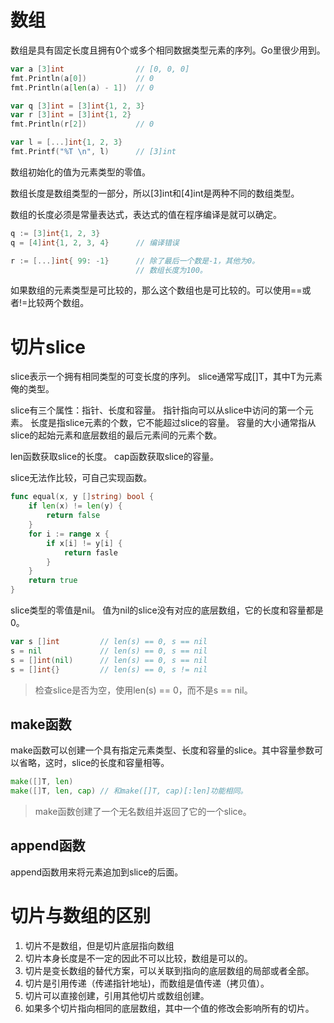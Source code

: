 
# 数组
数组是具有固定长度且拥有0个或多个相同数据类型元素的序列。Go里很少用到。
```go
var a [3]int                // [0, 0, 0]
fmt.Println(a[0])           // 0
fmt.Println(a[len(a) - 1])  // 0

var q [3]int = [3]int{1, 2, 3}
var r [3]int = [3]int{1, 2}
fmt.Println(r[2])           // 0

var l = [...]int{1, 2, 3}
fmt.Printf("%T \n", l)      // [3]int
```
数组初始化的值为元素类型的零值。

数组长度是数组类型的一部分，所以[3]int和[4]int是两种不同的数组类型。

数组的长度必须是常量表达式，表达式的值在程序编译是就可以确定。

```go
q := [3]int{1, 2, 3}
q = [4]int{1, 2, 3, 4}      // 编译错误
```

```go
r := [...]int{ 99: -1}      // 除了最后一个数是-1，其他为0。 
                            // 数组长度为100。

```

如果数组的元素类型是可比较的，那么这个数组也是可比较的。可以使用==或者!=比较两个数组。

# 切片slice
slice表示一个拥有相同类型的可变长度的序列。
slice通常写成[]T，其中T为元素俺的类型。

slice有三个属性：指针、长度和容量。
指针指向可以从slice中访问的第一个元素。
长度是指slice元素的个数，它不能超过slice的容量。
容量的大小通常指从slice的起始元素和底层数组的最后元素间的元素个数。

len函数获取slice的长度。
cap函数获取slice的容量。

slice无法作比较，可自己实现函数。
```go
func equal(x, y []string) bool {
	if len(x) != len(y) {
		return false
    }
    for i := range x {
    	if x[i] != y[i] {
    		return fasle
        }   
    }
    return true
}
```

slice类型的零值是nil。
值为nil的slice没有对应的底层数组，它的长度和容量都是0。

```go
var s []int         // len(s) == 0, s == nil
s = nil             // len(s) == 0, s == nil
s = []int(nil)      // len(s) == 0, s == nil
s = []int{}         // len(s) == 0, s != nil
```
> 检查slice是否为空，使用len(s) == 0，而不是s == nil。

## make函数
make函数可以创建一个具有指定元素类型、长度和容量的slice。其中容量参数可以省略，这时，slice的长度和容量相等。
```go
make([]T, len)
make([]T, len, cap) // 和make([]T, cap)[:len]功能相同。
```
> make函数创建了一个无名数组并返回了它的一个slice。

## append函数
append函数用来将元素追加到slice的后面。

# 切片与数组的区别
1. 切片不是数组，但是切片底层指向数组
2. 切片本身长度是不一定的因此不可以比较，数组是可以的。
3. 切片是变长数组的替代方案，可以关联到指向的底层数组的局部或者全部。
4. 切片是引用传递（传递指针地址)，而数组是值传递（拷贝值）。
5. 切片可以直接创建，引用其他切片或数组创建。
6. 如果多个切片指向相同的底层数组，其中一个值的修改会影响所有的切片。